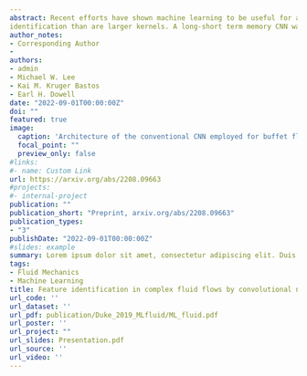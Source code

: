 ```yaml
---
abstract: Recent efforts have shown machine learning to be useful for analysis of nonlinear fluid dynamics. Predictive accuracy is often a central motivation for employing neural networks, but the pattern recognition central to the network function is equally valuable for purposes of enhancing our dynamical insight into sometimes confounding dynamics. In this paper, convolutional neural networks (CNNs) were trained to recognize several qualitatively different subsonic buffet flows over a high-incidence airfoil, and a near-perfect accuracy was performed with only a small training dataset. The convolutional kernels and corresponding feature maps, developed by the model with no temporal information provided, identified large-scale coherent structures in agreement with those known to be associated with buffet flows. Sensitivity to hyperparameters including network architecture and convolutional kernel size was explored. One conclusion is that only a small training dataset is necessary, but that smaller kernels are better at coherent structure identification than are larger kernels. An approach named Gradient-weighted Class Activation Mapping (Grad-CAM) was then applied to the trained model to indicate the importance of these feature maps in classification. Sensitivity to hyperparameters including network architecture and convolutional kernel size was also explored, and results show that smaller kernels are better at coherent structure
identification than are larger kernels. A long-short term memory CNN was then used to demonstrate that with the inclusion of temporal information, the coherent structures remained qualitatively comparable to those of the conventional CNN and less dynamically significant features were no longer recorded. The coherent structures identified by these models enhance our dynamical understanding of subsonic buffet over high-incidence airfoils over a wide range of Reynolds numbers.
author_notes:
- Corresponding Author
- 
authors:
- admin
- Michael W. Lee
- Kai M. Kruger Bastos
- Earl H. Dowell
date: "2022-09-01T00:00:00Z"
doi: ""
featured: true
image:
  caption: 'Architecture of the conventional CNN employed for buffet flow classification.'
  focal_point: ""
  preview_only: false
#links:
#- name: Custom Link
url: https://arxiv.org/abs/2208.09663
#projects:
#- internal-project
publication: ""
publication_short: "Preprint, arxiv.org/abs/2208.09663"
publication_types:
- "3"
publishDate: "2022-09-01T00:00:00Z"
#slides: example
summary: Lorem ipsum dolor sit amet, consectetur adipiscing elit. Duis posuere tellus ac convallis placerat. Proin tincidunt magna sed ex sollicitudin condimentum.
tags:
- Fluid Mechanics
- Machine Learning
title: Feature identification in complex fluid flows by convolutional neural networks.
url_code: ''
url_dataset: ''
url_pdf: publication/Duke_2019_MLfluid/ML_fluid.pdf
url_poster: ''
url_project: ""
url_slides: Presentation.pdf
url_source: ''
url_video: ''
---
```

